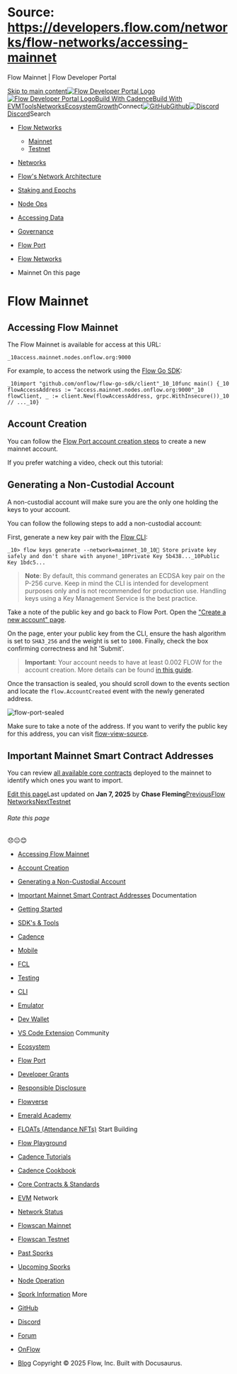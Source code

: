 # Source: https://developers.flow.com/networks/flow-networks/accessing-mainnet




Flow Mainnet | Flow Developer Portal





[Skip to main content](#__docusaurus_skipToContent_fallback)[![Flow Developer Portal Logo](/img/flow-docs-logo-dark.png)![Flow Developer Portal Logo](/img/flow-docs-logo-light.png)](/)[Build With Cadence](/build/flow)[Build With EVM](/evm/about)[Tools](/tools/flow-cli)[Networks](/networks/flow-networks)[Ecosystem](/ecosystem)[Growth](/growth)Connect[![GitHub]()Github](https://github.com/onflow)[![Discord]()Discord](https://discord.gg/flow)Search

* [Flow Networks](/networks/flow-networks)
  + [Mainnet](/networks/flow-networks/accessing-mainnet)
  + [Testnet](/networks/flow-networks/accessing-testnet)
* [Networks](/networks)
* [Flow's Network Architecture](/networks/network-architecture)
* [Staking and Epochs](/networks/staking)
* [Node Ops](/networks/node-ops)
* [Accessing Data](/networks/access-onchain-data)
* [Governance](/networks/governance)
* [Flow Port](/networks/flow-port)


* [Flow Networks](/networks/flow-networks)
* Mainnet
On this page
# Flow Mainnet

## Accessing Flow Mainnet[​](#accessing-flow-mainnet "Direct link to Accessing Flow Mainnet")

The Flow Mainnet is available for access at this URL:

 `_10access.mainnet.nodes.onflow.org:9000`

For example, to access the network using the [Flow Go SDK](https://github.com/onflow/flow-go-sdk):

 `_10import "github.com/onflow/flow-go-sdk/client"_10_10func main() {_10 flowAccessAddress := "access.mainnet.nodes.onflow.org:9000"_10 flowClient, _ := client.New(flowAccessAddress, grpc.WithInsecure())_10 // ..._10}`
## Account Creation[​](#account-creation "Direct link to Account Creation")

You can follow the [Flow Port account creation steps](/networks/flow-port) to create a new mainnet account.

If you prefer watching a video, check out this tutorial:

## Generating a Non-Custodial Account[​](#generating-a-non-custodial-account "Direct link to Generating a Non-Custodial Account")

A non-custodial account will make sure you are the only one holding the keys to your account.

You can follow the following steps to add a non-custodial account:

First, generate a new key pair with the [Flow CLI](https://github.com/onflow/flow-cli):

 `_10> flow keys generate --network=mainnet_10_10🔴️ Store private key safely and don't share with anyone!_10Private Key 5b438..._10Public Key 1bdc5...`
> **Note**: By default, this command generates an ECDSA key pair on the P-256 curve. Keep in mind the CLI is intended for development purposes only and is not recommended for production use. Handling keys using a Key Management Service is the best practice.

Take a note of the public key and go back to Flow Port. Open the ["Create a new account" page](https://port.onflow.org/transaction?hash=a0a78aa7821144efd5ebb974bb52ba04609ce76c3863af9d45348db93937cf98&showcode=false&weight=1000&halg=3).

On the page, enter your public key from the CLI, ensure the hash algorithm is set to `SHA3_256` and the weight is set to `1000`. Finally, check the box confirming correctness and hit 'Submit'.

> **Important**: Your account needs to have at least 0.002 FLOW for the account creation. More details can be found [in this guide](/build/basics/fees#storage).

Once the transaction is sealed, you should scroll down to the events section and locate the `flow.AccountCreated` event with the newly generated address.

![flow-port-sealed](/assets/images/port-sealed-tx-d6bd12b3044b726057506ae440ae6967.png)

Make sure to take a note of the address. If you want to verify the public key for this address, you can visit [flow-view-source](https://flow-view-source.com/).

## Important Mainnet Smart Contract Addresses[​](#important-mainnet-smart-contract-addresses "Direct link to Important Mainnet Smart Contract Addresses")

You can review [all available core contracts](/build/core-contracts) deployed to the mainnet to identify which ones you want to import.

[Edit this page](https://github.com/onflow/docs/tree/main/docs/networks/flow-networks/accessing-mainnet.md)Last updated on **Jan 7, 2025** by **Chase Fleming**[PreviousFlow Networks](/networks/flow-networks)[NextTestnet](/networks/flow-networks/accessing-testnet)
###### Rate this page

😞😐😊

* [Accessing Flow Mainnet](#accessing-flow-mainnet)
* [Account Creation](#account-creation)
* [Generating a Non-Custodial Account](#generating-a-non-custodial-account)
* [Important Mainnet Smart Contract Addresses](#important-mainnet-smart-contract-addresses)
Documentation

* [Getting Started](/build/getting-started/contract-interaction)
* [SDK's & Tools](/tools)
* [Cadence](https://cadence-lang.org/docs/)
* [Mobile](/build/guides/mobile/overview)
* [FCL](/tools/clients/fcl-js)
* [Testing](/build/smart-contracts/testing)
* [CLI](/tools/flow-cli)
* [Emulator](/tools/emulator)
* [Dev Wallet](https://github.com/onflow/fcl-dev-wallet)
* [VS Code Extension](/tools/vscode-extension)
Community

* [Ecosystem](/ecosystem)
* [Flow Port](https://port.onflow.org/)
* [Developer Grants](https://github.com/onflow/developer-grants)
* [Responsible Disclosure](https://flow.com/flow-responsible-disclosure)
* [Flowverse](https://www.flowverse.co/)
* [Emerald Academy](https://academy.ecdao.org/)
* [FLOATs (Attendance NFTs)](https://floats.city/)
Start Building

* [Flow Playground](https://play.flow.com/)
* [Cadence Tutorials](https://cadence-lang.org/docs/tutorial/first-steps)
* [Cadence Cookbook](https://open-cadence.onflow.org)
* [Core Contracts & Standards](/build/core-contracts)
* [EVM](/evm/about)
Network

* [Network Status](https://status.onflow.org/)
* [Flowscan Mainnet](https://flowdscan.io/)
* [Flowscan Testnet](https://testnet.flowscan.io/)
* [Past Sporks](/networks/node-ops/node-operation/past-sporks)
* [Upcoming Sporks](/networks/node-ops/node-operation/upcoming-sporks)
* [Node Operation](/networks/node-ops)
* [Spork Information](/networks/node-ops/node-operation/spork)
More

* [GitHub](https://github.com/onflow)
* [Discord](https://discord.gg/flow)
* [Forum](https://forum.onflow.org/)
* [OnFlow](https://onflow.org/)
* [Blog](https://flow.com/blog)
Copyright © 2025 Flow, Inc. Built with Docusaurus.

